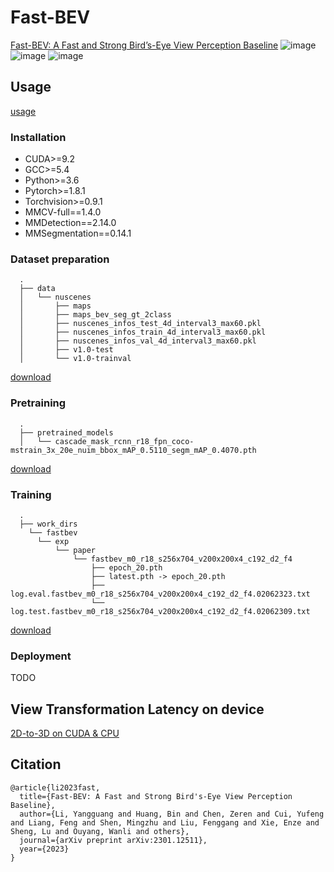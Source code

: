 # Fast-BEV

[Fast-BEV: A Fast and Strong Bird’s-Eye View Perception Baseline](https://arxiv.org/abs/2301.12511)
![image](https://github.com/Sense-GVT/Fast-BEV/blob/main/fast-bev++.png)
![image](https://github.com/Sense-GVT/Fast-BEV/blob/main/benchmark_setting.png)
![image](https://github.com/Sense-GVT/Fast-BEV/blob/main/benchmark.png)

## Usage

[usage](https://github.com/Sense-GVT/Fast-BEV/blob/dev/tools/fastbev_run.sh)

### Installation

* CUDA>=9.2
* GCC>=5.4
* Python>=3.6
* Pytorch>=1.8.1
* Torchvision>=0.9.1
* MMCV-full==1.4.0
* MMDetection==2.14.0
* MMSegmentation==0.14.1

### Dataset preparation

```
  .
  ├── data
  │   └── nuscenes
  │       ├── maps
  │       ├── maps_bev_seg_gt_2class
  │       ├── nuscenes_infos_test_4d_interval3_max60.pkl
  │       ├── nuscenes_infos_train_4d_interval3_max60.pkl
  │       ├── nuscenes_infos_val_4d_interval3_max60.pkl
  │       ├── v1.0-test
  │       └── v1.0-trainval
```

[download](https://drive.google.com/drive/folders/10KyLm0xW3QiLhAefxBbXR-Hw_7nel_tm?usp=sharing)

### Pretraining

```
  .
  ├── pretrained_models
  │   └── cascade_mask_rcnn_r18_fpn_coco-mstrain_3x_20e_nuim_bbox_mAP_0.5110_segm_mAP_0.4070.pth
```

[download](https://drive.google.com/drive/folders/19BD4totDHtwnHtOqTdn0xYJh7stwYd9l?usp=sharing)

### Training

```
  .
  ├── work_dirs
    └── fastbev
      └── exp
          └── paper
              └── fastbev_m0_r18_s256x704_v200x200x4_c192_d2_f4
                  ├── epoch_20.pth
                  ├── latest.pth -> epoch_20.pth
                  ├── log.eval.fastbev_m0_r18_s256x704_v200x200x4_c192_d2_f4.02062323.txt
                  └── log.test.fastbev_m0_r18_s256x704_v200x200x4_c192_d2_f4.02062309.txt
```

[download](https://drive.google.com/drive/folders/1Ja9mqOE0iGPysVxmLSrZyUoCEBYu5fMH?usp=sharing)

### Deployment
TODO

## View Transformation Latency on device
[2D-to-3D on CUDA & CPU](https://github.com/Sense-GVT/Fast-BEV/tree/dev/script/view_tranform_cuda)

## Citation
```
@article{li2023fast,
  title={Fast-BEV: A Fast and Strong Bird's-Eye View Perception Baseline},
  author={Li, Yangguang and Huang, Bin and Chen, Zeren and Cui, Yufeng and Liang, Feng and Shen, Mingzhu and Liu, Fenggang and Xie, Enze and Sheng, Lu and Ouyang, Wanli and others},
  journal={arXiv preprint arXiv:2301.12511},
  year={2023}
}
```
